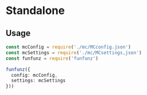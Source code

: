 # Standalone

## Usage

```typescript
const mcConfig = require('./mc/MCconfig.json')
const mcSettings = require('./mc/MCsettings,json')
const funfunz = require('funfunz')

funfunz({
  config: mcConfig,
  settings: mcSettings
}))
```
